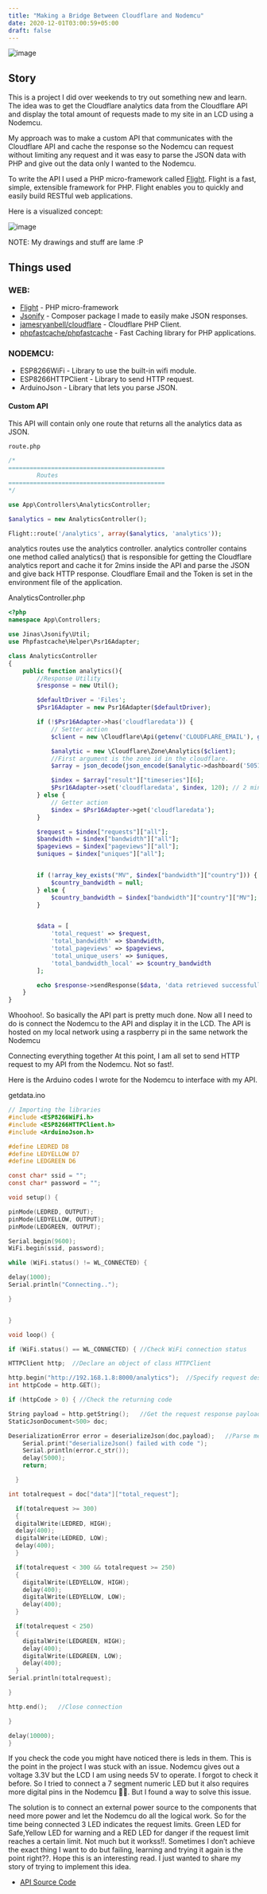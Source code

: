 ```yaml
---
title: "Making a Bridge Between Cloudflare and Nodemcu"
date: 2020-12-01T03:00:59+05:00
draft: false
---
```

![image](https://boring-dragon.sgp1.digitaloceanspaces.com/images/cloudflarenodemcu.avif)

## Story
This is a project I did over weekends to try out something new and learn. The idea was to get the Cloudflare analytics data from the Cloudflare API and display the total amount of requests made to my site in an LCD using a Nodemcu.

My approach was to make a custom API that communicates with the Cloudflare API and cache the response so the Nodemcu can request without limiting any request and it was easy to parse the JSON data with PHP and give out the data only I wanted to the Nodemcu.

To write the API I used a PHP micro-framework called [Flight](http://flightphp.com/). Flight is a fast, simple, extensible framework for PHP. Flight enables you to quickly and easily build RESTful web applications.

Here is a visualized concept:

![image](https://boring-dragon.sgp1.digitaloceanspaces.com/images/cloudflarediagram1.avif)


NOTE: My drawings and stuff are lame :P

## Things used

### WEB:
 - [Flight](http://flightphp.com/) - PHP micro-framework
 - [Jsonify](https://github.com/jinas123/jsonify) - Composer package I made to easily make JSON responses.
 - [jamesryanbell/cloudflare](https://github.com/jamesryanbell/cloudflare) - Cloudflare PHP Client.
 - [phpfastcache/phpfastcache](https://github.com/PHPSocialNetwork/phpfastcache) - Fast Caching library for PHP applications.


### NODEMCU:
 - ESP8266WiFi - Library to use the built-in wifi module.
 - ESP8266HTTPClient - Library to send HTTP request.
 - ArduinoJson - Library that lets you parse JSON.

#### Custom API
This API will contain only one route that returns all the analytics data as JSON.

`route.php`
```php
/*
============================================
        Routes
============================================
*/

use App\Controllers\AnalyticsController;

$analytics = new AnalyticsController();

Flight::route('/analytics', array($analytics, 'analytics'));
```

analytics routes use the analytics controller. analytics controller contains one method called analytics() that is responsible for getting the Cloudflare analytics report and cache it for 2mins inside the API and parse the JSON and give back HTTP response. Cloudflare Email and the Token is set in the environment file of the application.

AnalyticsController.php

```php
<?php
namespace App\Controllers;

use Jinas\Jsonify\Util;
use Phpfastcache\Helper\Psr16Adapter;

class AnalyticsController
{
    public function analytics(){
        //Response Utility
        $response = new Util();

        $defaultDriver = 'Files';
        $Psr16Adapter = new Psr16Adapter($defaultDriver);

        if (!$Psr16Adapter->has('cloudflaredata')) {
            // Setter action
            $client = new \Cloudflare\Api(getenv('CLOUDFLARE_EMAIL'), getenv('CLOUDFLARE_APIKEY'));

            $analytic = new \Cloudflare\Zone\Analytics($client);
            //First argument is the zone id in the cloudflare.
            $array = json_decode(json_encode($analytic->dashboard('50515cfef4495e8bb32f79f6b28b1b54')), true);

            $index = $array["result"]["timeseries"][6];
            $Psr16Adapter->set('cloudflaredata', $index, 120); // 2 minutes before cache expire
        } else {
            // Getter action
            $index = $Psr16Adapter->get('cloudflaredata');
        }

        $request = $index["requests"]["all"];
        $bandwidth = $index["bandwidth"]["all"];
        $pageviews = $index["pageviews"]["all"];
        $uniques = $index["uniques"]["all"];


        if (!array_key_exists("MV", $index["bandwidth"]["country"])) {
            $country_bandwidth = null;
        } else {
            $country_bandwidth = $index["bandwidth"]["country"]["MV"];
        }


        $data = [
            'total_request' => $request,
            'total_bandwidth' => $bandwidth,
            'total_pageviews' => $pageviews,
            'total_unique_users' => $uniques,
            'total_bandwidth_local' => $country_bandwidth
        ];

        echo $response->sendResponse($data, 'data retrieved successfully');
    }
}
```
Whoohoo!. So basically the API part is pretty much done. Now all I need to do is connect the Nodemcu to the API and display it in the LCD. The API is hosted on my local network using a raspberry pi in the same network the Nodemcu

Connecting everything together
At this point, I am all set to send HTTP request to my API from the Nodemcu. Not so fast!.

Here is the Arduino codes I wrote for the Nodemcu to interface with my API.

getdata.ino

```c
// Importing the libraries
#include <ESP8266WiFi.h>
#include <ESP8266HTTPClient.h>
#include <ArduinoJson.h>

#define LEDRED D8
#define LEDYELLOW D7
#define LEDGREEN D6

const char* ssid = "";
const char* password = "";

void setup() {

pinMode(LEDRED, OUTPUT);
pinMode(LEDYELLOW, OUTPUT);
pinMode(LEDGREEN, OUTPUT);

Serial.begin(9600);
WiFi.begin(ssid, password);

while (WiFi.status() != WL_CONNECTED) {

delay(1000);
Serial.println("Connecting..");

}


}

void loop() {

if (WiFi.status() == WL_CONNECTED) { //Check WiFi connection status

HTTPClient http;  //Declare an object of class HTTPClient

http.begin("http://192.168.1.8:8000/analytics");  //Specify request destination
int httpCode = http.GET();                                                                  //Send the request

if (httpCode > 0) { //Check the returning code

String payload = http.getString();   //Get the request response payload
StaticJsonDocument<500> doc;

DeserializationError error = deserializeJson(doc,payload);   //Parse messageif (error) {      //Check for errors in parsing
    Serial.print("deserializeJson() failed with code ");
    Serial.println(error.c_str());
    delay(5000);
    return;

  }

int totalrequest = doc["data"]["total_request"];

  if(totalrequest >= 300)
  {
  digitalWrite(LEDRED, HIGH);
  delay(400);
  digitalWrite(LEDRED, LOW);
  delay(400);
  }

  if(totalrequest < 300 && totalrequest >= 250)
  {
    digitalWrite(LEDYELLOW, HIGH);
    delay(400);
    digitalWrite(LEDYELLOW, LOW);
    delay(400);
  }

  if(totalrequest < 250)
  {
    digitalWrite(LEDGREEN, HIGH);
    delay(400);
    digitalWrite(LEDGREEN, LOW);
    delay(400);
  }
Serial.println(totalrequest);

}

http.end();   //Close connection

}

delay(10000);
}
```
If you check the code you might have noticed there is leds in them. This is the point in the project I was stuck with an issue. Nodemcu gives out a voltage 3.3V but the LCD I am using needs 5V to operate. I forgot to check it before. So I tried to connect a 7 segment numeric LED but it also requires more digital pins in the Nodemcu 🤦‍♂️. But I found a way to solve this issue.

The solution is to connect an external power source to the components that need more power and let the Nodemcu do all the logical work. So for the time being connected 3 LED indicates the request limits. Green LED for Safe,Yellow LED for warning and a RED LED for danger if the request limit reaches a certain limit. Not much but it workss!!. Sometimes I don’t achieve the exact thing I want to do but failing, learning and trying it again is the point right??. Hope this is an interesting read. I just wanted to share my story of trying to implement this idea. 

- [API Source Code](https://github.com/jinas123/cloudflare-flight)
